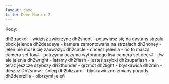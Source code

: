 ```yaml
---
layout: game
title: Deer Hunter 2
---
```


Kody:

dh2tracker 	- widzisz zwierzynę
dh2shoot 	- pojawiasz się na dystans strzału obok jelenoa
dh2deadeye 	- kamera zamontowana na strzałach 
dh2honey 	- jeleń nie może cię zauważyć
dh2circle 		- chcesz jelenia - no to masza
camera set fox# 	- patrzymy oczyma wytbranego lisa
camera set deer# 	- j/w ale jelenia
dh2wright 	- latamy
dh2flash 		- jesteś szybki
dh2supaflash	- a teraz jeszcze szybszy
dh2thunder 	- grzmot
dh2light 		- błyskawica
dh2rain 		- deszcz
Dh2snow 	- śnieg
dh2blizzard 	- błyskawiczne zmiany pogody
dh2deerzilla 	- olbrzymi jeleń
